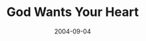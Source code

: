 ---
layout: message
category: message
series: "Life, The Universe and Everything"
title: "God Wants Your Heart"
date: 2004-09-04
audio-description: "Life, The Universe and Everything"
audio: "http://www.crossroads.net/audio/2004/2004_08_Life/LTUAE_04_09-04-04_Heart.mp3"
audio-title: "God Wants Your Heart"
audio-duration: "39:33"
---